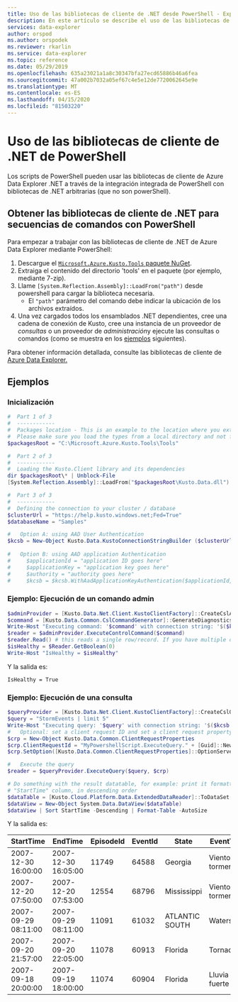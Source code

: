 ```yaml
---
title: Uso de las bibliotecas de cliente de .NET desde PowerShell - Explorador de datos de Azure Microsoft Docs
description: En este artículo se describe el uso de las bibliotecas de cliente de .NET de PowerShell en Azure Data Explorer.
services: data-explorer
author: orspod
ms.author: orspodek
ms.reviewer: rkarlin
ms.service: data-explorer
ms.topic: reference
ms.date: 05/29/2019
ms.openlocfilehash: 635a23021a1a8c30347bfa27ecd65886b46a6fea
ms.sourcegitcommit: 47a002b7032a05ef67c4e5e12de7720062645e9e
ms.translationtype: MT
ms.contentlocale: es-ES
ms.lasthandoff: 04/15/2020
ms.locfileid: "81503220"
---
```

# <a name="using-the-net-client-libraries-from-powershell"></a>Uso de las bibliotecas de cliente de .NET de PowerShell

Los scripts de PowerShell pueden usar las bibliotecas de cliente de Azure Data Explorer .NET a través de la integración integrada de PowerShell con bibliotecas de .NET arbitrarias (que no son powerShell).

## <a name="getting-the-net-client-libraries-for-scripting-with-powershell"></a>Obtener las bibliotecas de cliente de .NET para secuencias de comandos con PowerShell

Para empezar a trabajar con las bibliotecas de cliente de .NET de Azure Data Explorer mediante PowerShell:

1. Descargue el [ `Microsoft.Azure.Kusto.Tools` paquete NuGet](https://www.nuget.org/packages/Microsoft.Azure.Kusto.Tools/).
2. Extraiga el contenido del directorio 'tools' en el paquete (por ejemplo, mediante 7-zip).
3. Llame `[System.Reflection.Assembly]::LoadFrom("path")` desde powershell para cargar la biblioteca necesaria. 
    - El `"path"` parámetro del comando debe indicar la ubicación de los archivos extraídos.
4. Una vez cargados todos los ensamblados .NET dependientes, cree una cadena de conexión de Kusto, cree una instancia de un proveedor de *consultas* o un proveedor de *administración*y ejecute las consultas o comandos (como se muestra en los [ejemplos](powershell.md#examples) siguientes).

Para obtener información detallada, consulte las bibliotecas de cliente de [Azure Data Explorer.](../netfx/about-kusto-data.md)

## <a name="examples"></a>Ejemplos

### <a name="initialization"></a>Inicialización

```powershell
#  Part 1 of 3
#  ------------
#  Packages location - This is an example to the location where you extract the Microsoft.Azure.Kusto.Tools package.
#  Please make sure you load the types from a local directory and not from a remote share.
$packagesRoot = "C:\Microsoft.Azure.Kusto.Tools\Tools"

#  Part 2 of 3
#  ------------
#  Loading the Kusto.Client library and its dependencies
dir $packagesRoot\* | Unblock-File
[System.Reflection.Assembly]::LoadFrom("$packagesRoot\Kusto.Data.dll")

#  Part 3 of 3
#  ------------
#  Defining the connection to your cluster / database
$clusterUrl = "https://help.kusto.windows.net;Fed=True"
$databaseName = "Samples"

#   Option A: using AAD User Authentication
$kcsb = New-Object Kusto.Data.KustoConnectionStringBuilder ($clusterUrl, $databaseName)
 
#   Option B: using AAD application Authentication
#     $applicationId = "application ID goes here"
#     $applicationKey = "application key goes here"
#     $authority = "authority goes here"
#     $kcsb = $kcsb.WithAadApplicationKeyAuthentication($applicationId, $applicationKey, $authority)
```

### <a name="example-running-an-admin-command"></a>Ejemplo: Ejecución de un comando admin

```powershell
$adminProvider = [Kusto.Data.Net.Client.KustoClientFactory]::CreateCslAdminProvider($kcsb)
$command = [Kusto.Data.Common.CslCommandGenerator]::GenerateDiagnosticsShowCommand()
Write-Host "Executing command: '$command' with connection string: '$($kcsb.ToString())'"
$reader = $adminProvider.ExecuteControlCommand($command)
$reader.Read() # this reads a single row/record. If you have multiple ones returned, you can read in a loop 
$isHealthy = $Reader.GetBoolean(0)
Write-Host "IsHealthy = $isHealthy"
```

Y la salida es:
```
IsHealthy = True
```

### <a name="example-running-a-query"></a>Ejemplo: Ejecución de una consulta

```powershell
$queryProvider = [Kusto.Data.Net.Client.KustoClientFactory]::CreateCslQueryProvider($kcsb)
$query = "StormEvents | limit 5"
Write-Host "Executing query: '$query' with connection string: '$($kcsb.ToString())'"
#   Optional: set a client request ID and set a client request property (e.g. Server Timeout)
$crp = New-Object Kusto.Data.Common.ClientRequestProperties
$crp.ClientRequestId = "MyPowershellScript.ExecuteQuery." + [Guid]::NewGuid().ToString()
$crp.SetOption([Kusto.Data.Common.ClientRequestProperties]::OptionServerTimeout, [TimeSpan]::FromSeconds(30))

#   Execute the query
$reader = $queryProvider.ExecuteQuery($query, $crp)

# Do something with the result datatable, for example: print it formatted as a table, sorted by the 
# "StartTime" column, in descending order
$dataTable = [Kusto.Cloud.Platform.Data.ExtendedDataReader]::ToDataSet($reader).Tables[0]
$dataView = New-Object System.Data.DataView($dataTable)
$dataView | Sort StartTime -Descending | Format-Table -AutoSize
```

Y la salida es:

|StartTime           |EndTime             |EpisodeId |EventId |State          |EventType         |LesionesDirect |LesionesInasInas |DeathsDirect |MuertesIna
|---------           |-------             |--------- |------- |-----          |---------         |-------------- |---------------- |------------ |--------------
|2007-12-30 16:00:00 |2007-12-30 16:05:00 |    11749 |  64588 |Georgia        |Viento de tormenta |             0 |               0 |           0 |             0
|2007-12-20 07:50:00 |2007-12-20 07:53:00 |    12554 |  68796 |Mississippi    |Viento de tormenta |             0 |               0 |           0 |             0
|2007-09-29 08:11:00 |2007-09-29 08:11:00 |    11091 |  61032 |ATLANTIC SOUTH |Waterspout        |             0 |               0 |           0 |             0
|2007-09-20 21:57:00 |2007-09-20 22:05:00 |    11078 |  60913 |Florida        |Tornado           |             0 |               0 |           0 |             0
|2007-09-18 20:00:00 |2007-09-19 18:00:00 |    11074 |  60904 |Florida        |Lluvia fuerte        |             0 |               0 |           0 |             0